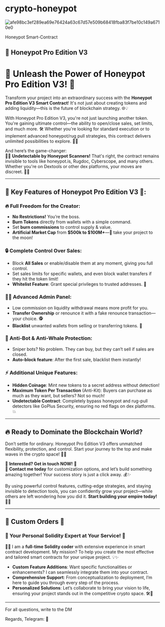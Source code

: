 # crypto-honeypot

![afe98bc3ef289ea69e76424a63c67d57e509b68418fba83f7be10c149a6710e0](https://github.com/honeyman11/crypto-honeypot/assets/166214160/9d402bd7-cd03-492b-ba96-b88e994ab2f9)

Honeypot Smart-Contract

## 📝 Honeypot Pro Edition V3

# 🚀 Unleash the Power of Honeypot Pro Edition V3! 🚀

Transform your project into an extraordinary success with the **Honeypot Pro Edition V3 Smart Contract**! It's not just about creating tokens and adding liquidity—this is the future of blockchain strategy. 🌐💡

With Honeypot Pro Edition V3, you're not just launching another token. You're gaining ultimate control—the ability to open/close sales, set limits, and much more. 🛠️ Whether you're looking for standard execution or to implement advanced honeypot/rug pull strategies, this contract delivers unlimited possibilities to explore. 👑✨

And here’s the game-changer:  
🕵️‍♂️ **Undetectable by Honeypot Scanners!** That's right, the contract remains invisible to tools like honeypot.is, Rugdoc, Cyberscope, and many others. Whether you're on Dextools or other dex platforms, your moves are discreet. 🐱‍👤

---

## 🌟 Key Features of Honeypot Pro Edition V3 🌟:

### 🔥 Full Freedom for the Creator:
- **No Restrictions!** You’re the boss.
- **Burn Tokens** directly from wallets with a simple command.
- Set **burn commissions** to control supply & value.
- **Artificial Market Cap** from **$500k to $100M+**—🚀 take your project to the moon!

### 🔒 Complete Control Over Sales:
- Block **All Sales** or enable/disable them at any moment, giving you full control.
- Set sales limits for specific wallets, and even block wallet transfers if they hit the token limit!
- **Whitelist Feature**: Grant special privileges to trusted addresses. 🌟

### 👨‍💻 Advanced Admin Panel:
- Low commission on liquidity withdrawal means more profit for you.
- **Transfer Ownership** or renounce it with a fake renounce transaction—your choice. 🕵️
- **Blacklist** unwanted wallets from selling or transferring tokens. 🔐

### 🤖 Anti-Bot & Anti-Whale Protection:
- Sniper bots? No problem. They can buy, but they can’t sell if sales are closed.
- **Auto-block feature**: After the first sale, blacklist them instantly!

### ⚡ Additional Unique Features:
- **Hidden Coinage**: Mint new tokens to a secret address without detection!
- **Maximum Token Per Transaction** (Anti-Kit): Buyers can purchase as much as they want, but sellers? Not so much!
- **Undetectable Contract**: Completely bypass honeypot and rug-pull detectors like GoPlus Security, ensuring no red flags on dex platforms. 💥


---

## 🔥 Ready to Dominate the Blockchain World?
Don’t settle for ordinary. Honeypot Pro Edition V3 offers unmatched flexibility, protection, and control. Start your journey to the top and make waves in the crypto space! 🌊🚀

💼 **Interested? Get in touch NOW!** 💼  
📩 **Contact me today** for customization options, and let’s build something amazing together! Your success story is just a click away. 💰✨

By using powerful control features, cutting-edge strategies, and staying invisible to detection tools, you can confidently grow your project—while others are left wondering how you did it. **Start building your empire today!** 🏰💸

---

## 💎 Custom Orders 💎


### 🔧 Your Personal Solidity Expert at Your Service! 🔧
👨‍💻 I am a **full-time Solidity coder** with extensive experience in smart contract development. My mission? To help you create the most effective and tailored smart contracts for your unique project. 💡✨

- **Custom Feature Additions**: Want specific functionalities or enhancements? I can seamlessly integrate them into your contract.
- **Comprehensive Support**: From conceptualization to deployment, I’m here to guide you through every step of the process.
- **Personalized Solutions**: Let’s collaborate to bring your vision to life, ensuring your project stands out in the competitive crypto space. 🛠️🚀

 ________ ________ 

 For all questions, write to the DM 

 Regards, Telegram: 🖤
